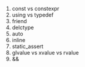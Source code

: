 1. const vs constexpr
2. using vs typedef
3. friend
4. delctype
5. auto
6. inline
7. static_assert
8. glvalue vs xvalue vs rvalue
9.  &&